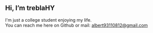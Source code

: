 ## Hi, I’m treblaHY<br>
I'm just a college student enjoying my life.<br>
You can reach me here on Github or mail: albert93110812@gmail.com<br>

<!---
treblahy/treblahy is a ✨ special ✨ repository because its `README.md` (this file) appears on your GitHub profile.
You can click the Preview link to take a look at your changes.
--->
